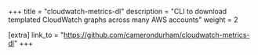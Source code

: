 +++
title = "cloudwatch-metrics-dl"
description = "CLI to download templated CloudWatch graphs across many AWS accounts"
weight = 2

[extra]
link_to = "https://github.com/camerondurham/cloudwatch-metrics-dl"
+++
